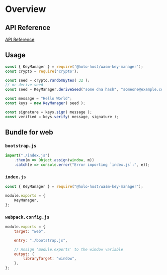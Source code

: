 
# Overview

## API Reference

[API Reference](https://holo-host.github.io/chaperone/key-manager/docs/KeyManager.html)


## Usage

```js
const { KeyManager } = require('@holo-host/wasm-key-manager');
const crypto = require('crypto');

const seed = crypto.randomBytes( 32 );
// or derive seed
const seed = KeyManager.deriveSeed("some dna hash", "someone@example.com", "Passw0rd!");

const message = "Hello World";
const keys = new KeyManager( seed );

const signature = keys.sign( message );
const verified = keys.verify( message, signature );
```

## Bundle for web

### `bootstrap.js`
```js
import("./index.js")
    .then(m => Object.assign(window, m))
    .catch(e => console.error("Error importing `index.js`:", e));
```

### `index.js`
```js
const { KeyManager } = require("@holo-host/wasm-key-manager");

module.exports = {
    KeyManager,
};
```

### `webpack.config.js`
```js
module.exports = {
    target: "web",

    entry: "./bootstrap.js",

    // Assign 'module.exports' to the window variable
    output: {
        libraryTarget: "window",
    },
};
```
